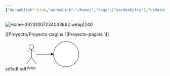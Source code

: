 ```yaml
---
{"dg-publish":true,"permalink":"/home/","tags":["gardenEntry"],"updated":"2023-10-07T19:50:14.594-06:00"}
---
```


  

 ![Home-20231007234033862.webp|240](/img/user/assets/Home-20231007234033862.webp)

[[Proyecto/Proyecto-pagina 1\|Proyecto-pagina 1]]




sdfsdf sdf<svg xmlns="http://www.w3.org/2000/svg" xmlns:xlink="http://www.w3.org/1999/xlink" version="1.1" width="166px" height="92px" viewBox="-0.5 -0.5 166 92"><defs/><g><path d="M 30 40 L 78.63 40" fill="none" stroke="rgb(0, 0, 0)" stroke-miterlimit="10" pointer-events="stroke"/><path d="M 83.88 40 L 76.88 43.5 L 78.63 40 L 76.88 36.5 Z" fill="rgb(0, 0, 0)" stroke="rgb(0, 0, 0)" stroke-miterlimit="10" pointer-events="all"/><ellipse cx="15" cy="17.5" rx="7.5" ry="7.5" fill="rgb(255, 255, 255)" stroke="rgb(0, 0, 0)" pointer-events="all"/><path d="M 15 25 L 15 50 M 15 30 L 0 30 M 15 30 L 30 30 M 15 50 L 0 70 M 15 50 L 30 70" fill="none" stroke="rgb(0, 0, 0)" stroke-miterlimit="10" pointer-events="all"/><g transform="translate(-0.5 -0.5)"><switch><foreignObject pointer-events="none" width="100%" height="100%" requiredFeatures="http://www.w3.org/TR/SVG11/feature#Extensibility" style="overflow: visible; text-align: left;"><div xmlns="http://www.w3.org/1999/xhtml" style="display: flex; align-items: unsafe flex-start; justify-content: unsafe center; width: 1px; height: 1px; padding-top: 77px; margin-left: 15px;"><div data-drawio-colors="color: rgb(0, 0, 0); " style="box-sizing: border-box; font-size: 0px; text-align: center;"><div style="display: inline-block; font-size: 12px; font-family: Helvetica; color: rgb(0, 0, 0); line-height: 1.2; pointer-events: all; white-space: nowrap;">Actor</div></div></div></foreignObject><text x="15" y="89" fill="rgb(0, 0, 0)" font-family="Helvetica" font-size="12px" text-anchor="middle">Actor</text></switch></g><ellipse cx="125" cy="40" rx="40" ry="40" fill="rgb(255, 255, 255)" stroke="rgb(0, 0, 0)" pointer-events="all"/></g><switch><g requiredFeatures="http://www.w3.org/TR/SVG11/feature#Extensibility"/><a transform="translate(0,-5)" xlink:href="https://www.drawio.com/doc/faq/svg-export-text-problems" target="_blank"><text text-anchor="middle" font-size="10px" x="50%" y="100%">Text is not SVG - cannot display</text></a></switch></svg>